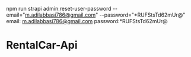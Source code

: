 npm run strapi admin:reset-user-password --email="m.adilabbasi786@gmail.com" --password="\*RUFStsTd62mUr@"
email: m.adilabbasi786@gmail.com
password:\*RUFStsTd62mUr@

# RentalCar-Api
